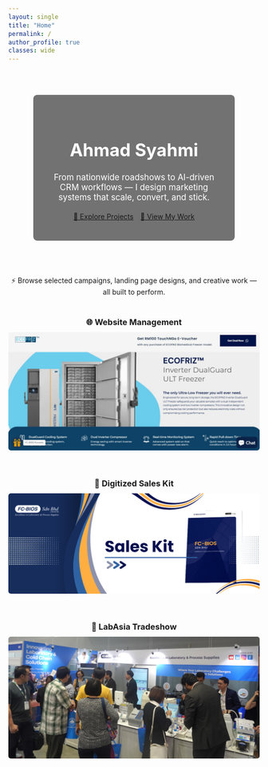 ```yaml
---
layout: single
title: "Home"
permalink: /
author_profile: true
classes: wide
---
```


<!-- HERO SECTION -->
<div style="
  background: url('/assets/resources/IMG_1470.JPG') center/cover no-repeat;
  border-radius: 8px;
  padding: 50px;
  color: white;
  text-align: center;
  position: relative;
">
  <div style="background: rgba(0,0,0,0.55); padding: 40px; border-radius: 8px;">
    <h1 style="font-size: 2.5em; font-weight: bold;">Ahmad Syahmi</h1>
    <p style="font-size: 1.2em; max-width: 700px; margin: 0 auto;">
      From nationwide roadshows to AI-driven CRM workflows — I design marketing systems that scale, convert, and stick.
    </p>
    <div style="margin-top: 20px;">
      <a href="/projects/" class="btn btn--primary" style="margin-right: 10px;">🚀 Explore Projects</a>
      <a href="/resources/" class="btn btn--primary">📂 View My Work</a>
    </div>
  </div>
</div>

<p style="text-align:center; margin-top:20px;">
  ⚡ Browse selected campaigns, landing page designs, and creative work — all built to perform.
</p>

<!-- PREVIEW GRID -->
<div class="cards" style="display:grid; grid-template-columns: repeat(auto-fit, minmax(250px, 1fr)); gap:20px; margin-top:20px;">

  <!-- Website Revamp -->
  <div class="card" style="text-align:center;">
    <h3 style="margin-bottom:10px;">🌐 Website Management</h3>
    <a href="/projects/#branding--creative">
      <img src="/assets/resources/ECOFRIZ Landing Page.jpg" alt="Website Revamp" style="width:100%; border-radius:5px; margin-bottom:10px;">
    </a>
  </div>

  <!-- Sales Kit -->
  <div class="card" style="text-align:center;">
    <h3 style="margin-bottom:10px;">🧰 Digitized Sales Kit</h3>
    <a href="/projects/#branding--creative">
      <img src="/assets/resources/Sales Kit Cover - Notion.png" alt="Sales Kit" style="width:100%; border-radius:5px; margin-bottom:10px;">
    </a>
  </div>

  <!-- LabAsia Booth -->
  <div class="card" style="text-align:center;">
    <h3 style="margin-bottom:10px;">🏢 LabAsia Tradeshow</h3>
    <a href="/projects/#events--exhibitions">
      <img src="/assets/resources/LabAsia Booth.jpg" alt="LabAsia Booth" style="width:100%; border-radius:5px; margin-bottom:10px;">
    </a>
  </div>

</div>
